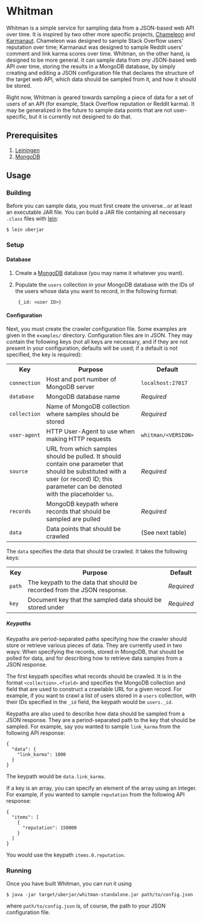 # Whitman

Whitman is a simple service for sampling data from a JSON-based web API over
time. It is inspired by two other more specific projects,
[Chameleon][chameleon] and [Karmanaut][karmanaut]. Chameleon was designed to
sample Stack Overflow users' reputation over time; Karmanaut was designed to
sample Reddit users' comment and link karma scores over time. Whitman, on
the other hand, is designed to be more general. It can sample data from _any_
JSON-based web API over time, storing the results in a MongoDB database, by
simply creating and editing a JSON configuration file that declares the
structure of the target web API, which data should be sampled from it, and
how it should be stored.

Right now, Whitman is geared towards sampling a piece of data for a set of
users of an API (for example, Stack Overflow reputation or Reddit karma). It
may be generalized in the future to sample data points that are not
user-specific, but it is currently not designed to do that.

## Prerequisites

1. [Leiningen][lein]
2. [MongoDB][mongodb]

## Usage

### Building

Before you can sample data, you must first create the universe...or at least an
executable JAR file. You can build a JAR file containing all necessary `.class`
files with [lein][lein]:

    $ lein uberjar

### Setup

#### Database

1. Create a [MongoDB][mongodb] database (you may name it whatever you want).
2. Populate the `users` collection in your MongoDB database with the IDs of
   the users whose data you want to record, in the following format:

        {_id: <user ID>}

#### Configuration

Next, you must create the crawler configuration file. Some examples are given in
the `examples/` directory. Configuration files are in JSON. They may contain
the following keys (not all keys are necessary, and if they are not present in
your configuration, defaults will be used; if a default is not specified, the
key is required):

<table>
  <tr>
    <th>Key</th>
    <th>Purpose</th>
    <th>Default</th>
  </tr>
  <tr>
    <td><code>connection</code></td>
    <td>Host and port number of MongoDB server</td>
    <td><code>localhost:27017</code></td>
  </tr>
  <tr>
    <td><code>database</code></td>
    <td>MongoDB database name</td>
    <td><em>Required</em></td>
  </tr>
  <tr>
    <td><code>collection</code></td>
    <td>Name of MongoDB collection where samples should be stored</td>
    <td><em>Required</em></td>
  </tr>
  <tr>
    <td><code>user-agent</code></td>
    <td>HTTP User-Agent to use when making HTTP requests</td>
    <td><code>whitman/&lt;VERSION&gt;</code></td>
  </tr>
  <tr>
    <td><code>source</code></td>
    <td>URL from which samples should be pulled. It should contain one
        parameter that should be substituted with a user (or record) ID; this
        parameter can be denoted with the placeholder <code>%s</code>.</td>
    <td><em>Required</em></td>
  </tr>
  <tr>
    <td><code>records</code></td>
    <td>MongoDB keypath where records that should be sampled are pulled</td>
    <td><em>Required</em></td>
  </tr>
  <tr>
    <td><code>data</code></td>
    <td>Data points that should be crawled</td>
    <td>(See next table)</td>
  </tr>
</table>

The <code>data</code> specifies the data that should be crawled. It takes the
following keys:

<table>
  <tr>
    <th>Key</th>
    <th>Purpose</th>
    <th>Default</th>
  </tr>
  <tr>
    <td><code>path</code>
    <td>The keypath to the data that should be recorded from the JSON
        response.</td>
    <td><em>Required</em></td>
  </tr>
  <tr>
    <td><code>key</code></td>
    <td>Document key that the sampled data should be stored under</td>
    <td><em>Required</em></td>
  </tr>
</table>

##### Keypaths

Keypaths are period-separated paths specifying how the crawler should store or
retrieve various pieces of data. They are currently used in two ways: When
specifying the records, stored in MongoDB, that should be polled for data, and
for describing how to retrieve data samples from a JSON response.

The first keypath specifies what records should be crawled. It is in the
format `<collection>.<field>` and specifies the MongoDB collection and field
that are used to construct a crawlable URL for a given record. For example,
if you want to crawl a list of users stored in a `users` collection, with their
IDs specified in the `_id` field, the keypath would be `users._id`.

Keypaths are also used to describe how data should be sampled from a JSON
response. They are a period-separated path to the key that should be sampled.
For example, say you wanted to sample `link_karma` from the following API
response:

    {
      "data": {
        "link_karma": 1000
      }
    }

The keypath would be `data.link_karma`.

If a key is an array, you can specify an element of the array using an integer.
For example, if you wanted to sample `reputation` from the following API
response:

    {
      "items": [
        {
          "reputation": 150000
        }
      ]
    }

You would use the keypath `items.0.reputation`.

### Running

Once you have built Whitman, you can run it using

    $ java -jar target/uberjar/whitman-standalone.jar path/to/config.json

where `path/to/config.json` is, of course, the path to your JSON configuration
file.

  [chameleon]: https://github.com/mdippery/chameleon
  [karmanaut]: https://github.com/mdippery/karmanaut
  [lein]:      http://leiningen.org/
  [mongodb]:   http://www.mongodb.org/
